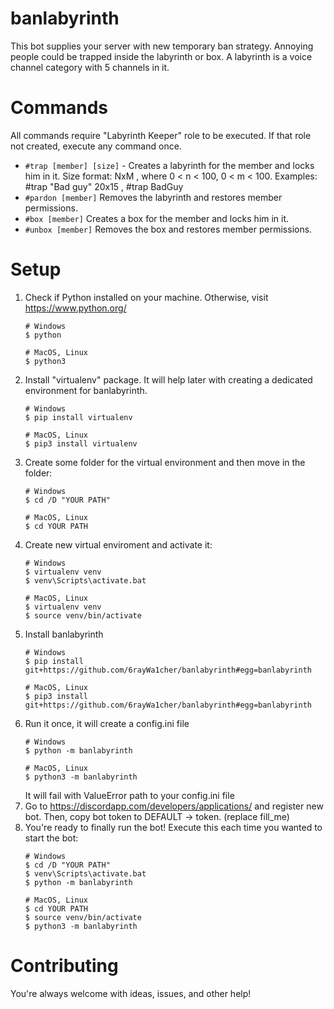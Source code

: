 # banlabyrinth
This bot supplies your server with new temporary ban strategy. Annoying people could be trapped inside the labyrinth or box.
A labyrinth is a voice channel category with 5 channels in it. 
# Commands
All commands require "Labyrinth Keeper" role to be executed. If that role not created, execute any command once.
* `#trap [member] [size]` - Creates a labyrinth for the member and locks him in it. Size format: NxM , where 0 < n < 100, 0 < m < 100.
  Examples: #trap "Bad guy" 20x15 , #trap BadGuy
* `#pardon [member]` Removes the labyrinth and restores member permissions.
* `#box [member]` Creates a box for the member and locks him in it.
* `#unbox [member]` Removes the box and restores member permissions.
# Setup
1) Check if Python installed on your machine. Otherwise, visit https://www.python.org/
    ```
    # Windows
    $ python
    
    # MacOS, Linux
    $ python3
    ```
2) Install "virtualenv" package. It will help later with creating a dedicated environment for banlabyrinth.
    ```
    # Windows
    $ pip install virtualenv
    
    # MacOS, Linux
    $ pip3 install virtualenv
    ```
3) Create some folder for the virtual environment and then move in the folder:
    ```
    # Windows
    $ cd /D "YOUR PATH"
    
    # MacOS, Linux
    $ cd YOUR PATH
    ```
4) Create new virtual enviroment and activate it:
    ```
    # Windows
    $ virtualenv venv
    $ venv\Scripts\activate.bat
    
    # MacOS, Linux
    $ virtualenv venv
    $ source venv/bin/activate
    ```
5) Install banlabyrinth
    ```
    # Windows
    $ pip install git+https://github.com/6rayWa1cher/banlabyrinth#egg=banlabyrinth
    
    # MacOS, Linux
    $ pip3 install git+https://github.com/6rayWa1cher/banlabyrinth#egg=banlabyrinth
    ```
6) Run it once, it will create a config.ini file
    ```
    # Windows
    $ python -m banlabyrinth
    
    # MacOS, Linux
    $ python3 -m banlabyrinth
    ```
    It will fail with ValueError path to your config.ini file
7) Go to https://discordapp.com/developers/applications/ and register new bot. 
    Then, copy bot token to DEFAULT -> token. (replace fill_me)
8) You're ready to finally run the bot! Execute this each time you wanted to start the bot:
    ```
    # Windows
    $ cd /D "YOUR PATH"
    $ venv\Scripts\activate.bat
    $ python -m banlabyrinth
    
    # MacOS, Linux
    $ cd YOUR PATH
    $ source venv/bin/activate
    $ python3 -m banlabyrinth
    ```
# Contributing
You're always welcome with ideas, issues, and other help! 
